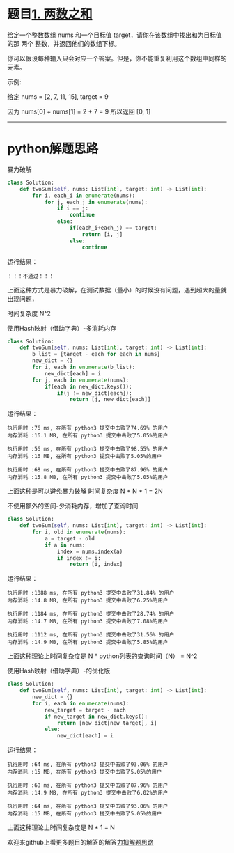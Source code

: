 # 题目[1. 两数之和](https://leetcode-cn.com/problems/two-sum/)

给定一个整数数组 nums 和一个目标值 target，请你在该数组中找出和为目标值的那 两个 整数，并返回他们的数组下标。

你可以假设每种输入只会对应一个答案。但是，你不能重复利用这个数组中同样的元素。

示例:

给定 nums = [2, 7, 11, 15], target = 9

因为 nums[0] + nums[1] = 2 + 7 = 9
所以返回 [0, 1]

*****

# python解题思路

暴力破解

```python
class Solution:
    def twoSum(self, nums: List[int], target: int) -> List[int]:
        for i, each_i in enumerate(nums):
            for j, each_j in enumerate(nums):
                if i == j:
                    continue
                else:
                    if(each_i+each_j) == target:
                        return [i, j]
                    else:
                        continue
```

运行结果：

```
！！！不通过！！！
```

上面这种方式是暴力破解，在测试数据（量小）的时候没有问题，遇到超大的量就出现问题，

时间复杂度 N^2

使用Hash映射（借助字典）-多消耗内存

```python
class Solution:
    def twoSum(self, nums: List[int], target: int) -> List[int]:
        b_list = [target - each for each in nums]
        new_dict = {}
        for i, each in enumerate(b_list):
            new_dict[each] = i
        for j, each in enumerate(nums):
            if(each in new_dict.keys()):
                if(j != new_dict[each]):
                    return [j, new_dict[each]]
```

运行结果：

```
执行用时 :76 ms, 在所有 python3 提交中击败了74.69% 的用户
内存消耗 :16.1 MB, 在所有 python3 提交中击败了5.05%的用户

执行用时 :56 ms, 在所有 python3 提交中击败了98.55% 的用户
内存消耗 :16 MB, 在所有 python3 提交中击败了5.05%的用户

执行用时 :68 ms, 在所有 python3 提交中击败了87.96% 的用户
内存消耗 :15.8 MB, 在所有 python3 提交中击败了5.05%的用户
```

上面这种是可以避免暴力破解 时间复杂度 N + N * 1 = 2N

不使用额外的空间-少消耗内存，增加了查询时间

```python
class Solution:
    def twoSum(self, nums: List[int], target: int) -> List[int]:
        for i, old in enumerate(nums):
            a = target - old
            if a in nums:
                index = nums.index(a)
                if index != i:
                    return [i, index]
```

运行结果：

```
执行用时 :1088 ms, 在所有 python3 提交中击败了31.84% 的用户
内存消耗 :14.8 MB, 在所有 python3 提交中击败了6.25%的用户

执行用时 :1184 ms, 在所有 python3 提交中击败了28.74% 的用户
内存消耗 :14.7 MB, 在所有 python3 提交中击败了7.08%的用户

执行用时 :1112 ms, 在所有 python3 提交中击败了31.56% 的用户
内存消耗 :14.9 MB, 在所有 python3 提交中击败了5.85%的用户
```

上面这种理论上时间复杂度是 N * python列表的查询时间（N） = N^2

使用Hash映射（借助字典）-的优化版

```python
class Solution:
    def twoSum(self, nums: List[int], target: int) -> List[int]:
        new_dict = {}
        for i, each in enumerate(nums):
            new_target = target - each
            if new_target in new_dict.keys():
                return [new_dict[new_target], i]
            else:
                new_dict[each] = i
```

运行结果：

```
执行用时 :64 ms, 在所有 python3 提交中击败了93.06% 的用户
内存消耗 :15 MB, 在所有 python3 提交中击败了5.05%的用户

执行用时 :68 ms, 在所有 python3 提交中击败了87.96% 的用户
内存消耗 :14.9 MB, 在所有 python3 提交中击败了6.02%的用户

执行用时 :64 ms, 在所有 python3 提交中击败了93.06% 的用户
内存消耗 :15 MB, 在所有 python3 提交中击败了5.05%的用户
```

上面这种理论上时间复杂度是 N * 1 = N

欢迎来github上看更多题目的解答的解答[力扣解题思路](https://github.com/WRAllen/LeetCode)